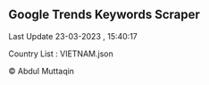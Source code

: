 

## Google Trends Keywords Scraper 
 
Last Update 23-03-2023 , 15:40:17

Country List :
VIETNAM.json



© Abdul Muttaqin 
